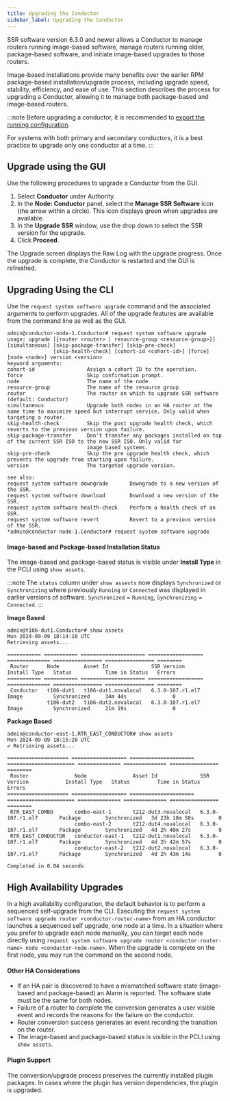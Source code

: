 ```yaml
---
title: Upgrading the Conductor
sidebar_label: Upgrading the Conductor
---
```


SSR software version 6.3.0 and newer allows a Conductor to manage routers running image-based software, manage routers running older, package-based software, and initiate image-based upgrades to those routers.

Image-based installations provide many benefits over the earlier RPM package-based installation/upgrade process, including upgrade speed, stability, efficiency, and ease of use. This section describes the process for upgrading a Conductor, allowing it to manage both package-based and image-based routers.

:::note
Before upgrading a conductor, it is recommended to [export the running configuration](config_basics.md#importexport).

For systems with both primary and secondary conductors, it is a best practice to upgrade only one conductor at a time. 
:::

## Upgrade using the GUI

Use the following procedures to upgrade a Conductor from the GUI.

1. Select **Conductor** under Authority.
2. In the **Node: Conductor** panel, select the **Manage SSR Software** icon (the arrow within a circle). This icon displays green when upgrades are available. 
3. In the **Upgrade SSR** window, use the drop down to select the SSR version for the upgrade. 
4. Click **Proceed**.

The Upgrade screen displays the Raw Log with the upgrade progress. Once the upgrade is complete, the Conductor is restarted and the GUI is refreshed. 

## Upgrading Using the CLI

Use the `request system software upgrade` command and the associated arguments to perform upgrades. All of the upgrade features are available from the command line as well as the GUI. 

```
admin@conductor-node-1.Conductor# request system software upgrade
usage: upgrade [{router <router> | resource-group <resource-group>}] [simultaneous] [skip-package-transfer] [skip-pre-check]
               [skip-health-check] [cohort-id <cohort-id>] [force] [node <node>] version <version>
keyword arguments:
cohort-id                 Assign a cohort ID to the operation.
force                     Skip confirmation prompt.
node                      The name of the node
resource-group            The name of the resource group
router                    The router on which to upgrade SSR software (default: Conductor)
simultaneous              Upgrade both nodes in an HA router at the same time to maximize speed but interrupt service. Only valid when targeting a router.
skip-health-check         Skip the post upgrade health check, which reverts to the previous version upon failure.
skip-package-transfer     Don't transfer any packages installed on top of the current SSR ISO to the new SSR ISO. Only valid for
                          image based systems.
skip-pre-check            Skip the pre upgrade health check, which prevents the upgrade from starting upon failure.
version                   The targeted upgrade version.

see also:
request system software downgrade       Downgrade to a new version of the SSR.
request system software download        Download a new version of the SSR.
request system software health-check    Perform a health check of an SSR.
request system software revert          Revert to a previous version of the SSR.
*admin@conductor-node-1.Conductor# request system software upgrade
```

#### Image-based and Package-based Installation Status

The image-based and package-based status is visible under **Install Type** in the PCLI using `show assets`.

:::note
The `status` column under `show assests` now displays `Synchronized` or `Synchronizing` where previously `Running` or `Connected` was displayed in earlier versions of software. `Synchronized` = `Running`, `Synchronizing` = `Connected`.
:::

**Image Based**

```
admin@t106-dut1.Conductor# show assets
Mon 2024-09-09 18:14:18 UTC
Retrieving assets...

=========== =========== ===================== ================== ============== ================ ================ ========
 Router      Node        Asset Id              SSR Version        Install Type   Status           Time in Status   Errors
=========== =========== ===================== ================== ============== ================ ================ ========
 Conductor   t106-dut1   t106-dut1.novalocal   6.3.0-107.r1.el7   Image          Synchronized     34m 44s               0
             t106-dut2   t106-dut2.novalocal   6.3.0-107.r1.el7   Image          Synchronized     21m 19s               0
```

**Package Based**

```
admin@conductor-east-1.RTR_EAST_CONDUCTOR# show assets
Mon 2024-09-09 18:15:20 UTC
✔ Retrieving assets...

==================== ================== ===================== ====================== ============== ============== ================ ========
 Router               Node               Asset Id              SSR Version            Install Type   Status         Time in Status   Errors
==================== ================== ===================== ====================== ============== ============== ================ ========
 RTR_EAST_COMBO       combo-east-1       t212-dut3.novalocal   6.3.0-107.r1.el7       Package        Synchronized   3d 23h 18m 58s        0
                      combo-east-2       t212-dut4.novalocal   6.3.0-107.r1.el7       Package        Synchronized   4d 2h 40m 27s         0
 RTR_EAST_CONDUCTOR   conductor-east-1   t212-dut1.novalocal   6.3.0-107.r1.el7       Package        Synchronized   4d 2h 42m 57s         0
                      conductor-east-2   t212-dut2.novalocal   6.3.0-107.r1.el7       Package        Synchronized   4d 2h 43m 14s         0

Completed in 0.04 seconds
```

## High Availability Upgrades

In a high availability configuration, the default behavior is to perform a sequenced self-upgrade from the CLI. Executing the `request system software upgrade router <conductor-router-name>` from an HA conductor launches a sequenced self upgrade, one node at a time. In a situation where you prefer to upgrade each node manually, you can target each node directly using `request system software upgrade router <conductor-router-name> node <conductor-node-name>`. When the upgrade is complete on the first node, you may run the command on the second node.  

#### Other HA Considerations

* If an HA pair is discovered to have a mismatched software state (image-based and package-based) an Alarm is reported. The software state must be the same for both nodes.
* Failure of a router to complete the conversion generates a user visible event and records the reasons for the failure on the conductor.
* Router conversion success generates an event recording the transition on the router.
* The image-based and package-based status is visible in the PCLI using `show assets`.

#### Plugin Support

The conversion/upgrade process preserves the currently installed plugin packages. In cases where the plugin has version dependencies, the plugin is upgraded. 

